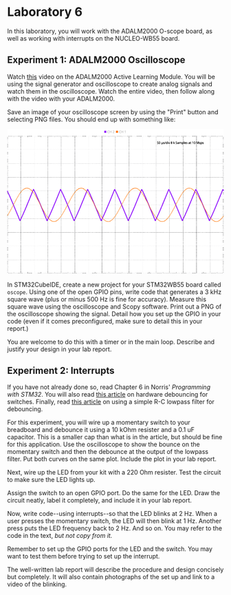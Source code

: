 # Laboratory 6

In this laboratory, you will work with the ADALM2000 O-scope board, as well as working with interrupts on the NUCLEO-WB55 board.

## Experiment 1:  ADALM2000 Oscilloscope

Watch [this](https://www.youtube.com/watch?v=zWX7VnKDYq4&t=351s) video on the ADALM2000 Active Learning Module.  You will be using the signal generator and oscilloscope to create analog signals and watch them in the oscilloscope.  Watch the entire video, then follow along with the video with your ADALM2000.

Save an image of your oscilloscope screen by using the "Print" button and selecting PNG files.  You should end up with something like:

![](media/Scopy-osc-2021-10-21-09-05-29.png)

In STM32CubeIDE, create a new project for your STM32WB55 board called `oscope`.  Using one of the open GPIO pins, write code that generates a 3 kHz square wave (plus or minus 500 Hz is fine for accuracy).  Measure this square wave using the oscilloscope and Scopy software.  Print out a PNG of the oscilloscope showing the signal.  Detail how you set up the GPIO in your code (even if it comes preconfigured, make sure to detail this in your report.)

You are welcome to do this with a timer or in the main loop.  Describe and justify your design in your lab report.

## Experiment 2:  Interrupts

If you have not already done so, read Chapter 6 in Norris' *Programming with STM32*.  You will also read [this article](https://www.digikey.com/en/articles/how-to-implement-hardware-debounce-for-switches-and-relays) on hardware debouncing for switches.  Finally, read [this article](https://digilent.com/reference/learn/microprocessor/tutorials/debouncing-via-rc-filter/start) on using a simple R-C lowpass filter for debouncing.

For this experiment, you will wire up a momentary switch to your breadboard and debounce it using a 10 kOhm resister and a 0.1 uF capacitor.  This is a smaller cap than what is in the article, but should be fine for this application.  Use the oscilloscope to show the bounce on the momentary switch and then the debounce at the output of the lowpass filter.  Put both curves on the same plot.  Include the plot in your lab report.

Next, wire up the LED from your kit with a 220 Ohm resister.  Test the circuit to make sure the LED lights up.

Assign the switch to an open GPIO port.  Do the same for the LED.  Draw the circuit neatly, label it completely, and include it in your lab report.

Now, write code--using interrupts--so that the LED blinks at 2 Hz.  When a user presses the momentary switch, the LED will then blink at 1 Hz.  Another press puts the LED frequency back to 2 Hz.  And so on.  You may refer to the code in the text, *but not copy from it.*

Remember to set up the GPIO ports for the LED and the switch.  You may want to test them before trying to set up the interrupt.

The well-written lab report will describe the procedure and design concisely but completely.  It will also contain photographs of the set up and link to a video of the blinking.